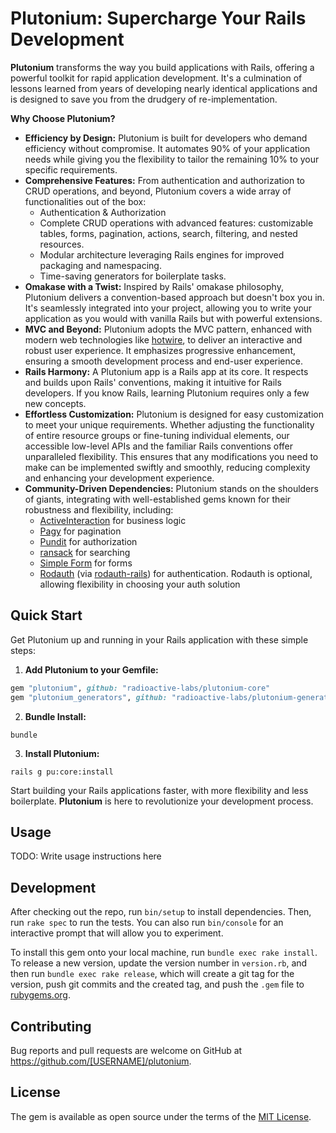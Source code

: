 # Plutonium: Supercharge Your Rails Development

**Plutonium** transforms the way you build applications with Rails, offering a powerful toolkit for rapid application development.
It's a culmination of lessons learned from years of developing nearly identical applications and is designed to save you from the drudgery of re-implementation.

**Why Choose Plutonium?**

- **Efficiency by Design:** Plutonium is built for developers who demand efficiency without compromise. It automates 90% of your application needs while giving you the flexibility to tailor the remaining 10% to your specific requirements.
- **Comprehensive Features:** From authentication and authorization to CRUD operations, and beyond, Plutonium covers a wide array of functionalities out of the box:
  - Authentication & Authorization
  - Complete CRUD operations with advanced features: customizable tables, forms, pagination, actions, search, filtering, and nested resources.
  - Modular architecture leveraging Rails engines for improved packaging and namespacing.
  - Time-saving generators for boilerplate tasks.
- **Omakase with a Twist:** Inspired by Rails' omakase philosophy, Plutonium delivers a convention-based approach but doesn't box you in. It's seamlessly integrated into your project, allowing you to write your application as you would with vanilla Rails but with powerful extensions.
- **MVC and Beyond:** Plutonium adopts the MVC pattern, enhanced with modern web technologies like [hotwire](TODO), to deliver an interactive and robust user experience. It emphasizes progressive enhancement, ensuring a smooth development process and end-user experience.
- **Rails Harmony:** A Plutonium app is a Rails app at its core. It respects and builds upon Rails' conventions, making it intuitive for Rails developers. If you know Rails, learning Plutonium requires only a few new concepts.
- **Effortless Customization:** Plutonium is designed for easy customization to meet your unique requirements. Whether adjusting the functionality of entire resource groups or fine-tuning individual elements, our accessible low-level APIs and the familiar Rails conventions offer unparalleled flexibility. This ensures that any modifications you need to make can be implemented swiftly and smoothly, reducing complexity and enhancing your development experience.
- **Community-Driven Dependencies:** Plutonium stands on the shoulders of giants, integrating with well-established gems known for their robustness and flexibility, including:
  - [ActiveInteraction](https://github.com/AaronLasseigne/active_interaction) for business logic
  - [Pagy](https://github.com/ddnexus/pagy) for pagination
  - [Pundit](https://github.com/varvet/pundit) for authorization
  - [ransack](https://github.com/activerecord-hackery/ransack) for searching
  - [Simple Form](https://github.com/heartcombo/simple_form) for forms
  - [Rodauth](https://github.com/jeremyevans/rodauth) (via [rodauth-rails](https://github.com/janko/rodauth-rails)) for authentication. Rodauth is optional, allowing flexibility in choosing your auth solution

## Quick Start

Get Plutonium up and running in your Rails application with these simple steps:

1. **Add Plutonium to your Gemfile:**

```ruby
gem "plutonium", github: "radioactive-labs/plutonium-core"
gem "plutonium_generators", github: "radioactive-labs/plutonium-generators", group: [:development, :test]
```

2. **Bundle Install:**

```shell
bundle
```

3. **Install Plutonium:**

```shell
rails g pu:core:install
```

Start building your Rails applications faster, with more flexibility and less boilerplate. **Plutonium** is here to revolutionize your development process.

## Usage

TODO: Write usage instructions here

## Development

After checking out the repo, run `bin/setup` to install dependencies. Then, run `rake spec` to run the tests. You can also run `bin/console` for an interactive prompt that will allow you to experiment.

To install this gem onto your local machine, run `bundle exec rake install`. To release a new version, update the version number in `version.rb`, and then run `bundle exec rake release`, which will create a git tag for the version, push git commits and the created tag, and push the `.gem` file to [rubygems.org](https://rubygems.org).

## Contributing

Bug reports and pull requests are welcome on GitHub at https://github.com/[USERNAME]/plutonium.

## License

The gem is available as open source under the terms of the [MIT License](https://opensource.org/licenses/MIT).
